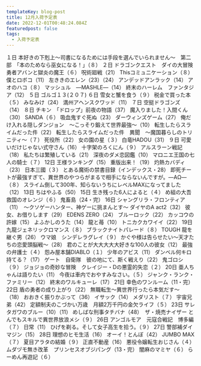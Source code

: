 ```yaml
---
templateKey: blog-post
title: 12月入荷予定表
date: 2022-12-01T00:48:24.084Z
featuredpost: false
tags:
  - 入荷予定表
---
```

１日	本好きの下剋上～司書になるためには手段を選んでいられません～　第二部　「本のためなら巫女になる！」（８）
２日	ドラゴンクエスト　ダイの大冒険　勇者アバンと獄炎の魔王（６）
	呪術廻戦（21）
	Thisコミュニケーション（８）
	僕とロボコ（11）
	左ききのエレン（23）（24）
	アンデッドアンラック（14）
	アオのハコ（８）
	マッシュル　―MASHLE―（14）
	終末のハーレム　ファンタジア（12）
５日	ゴルゴ１３(２０７)
６日	雪女と蟹を食う（９）
	税金で買った本（５）
	みなみけ（24）
	満州アヘンスクワッド（11）
７日	空挺ドラゴンズ（14）
８日	チキン　「ドロップ」前夜の物語（37）
	魔入りました！入間くん（30）
	SANDA（６）
	吸血鬼すぐ死ぬ（23）
	ダーウィンズゲーム（27）
	俺だけ入れる隠しダンジョン　～こっそり鍛えて世界最強～（10）
	転生したらスライムだった件（22）
	転生したらスライムだった件　異聞　～魔国暮らしのトリニティ～（７）
	死役所（22）
	女の園の星（３）
	白竜HADOU（31）
９日	可愛いだけじゃない式守さん（16）
	十字架のろくにん（９）
	アルスラーン戦記（18）
	私たちは繁殖している（21）
	深夜のダメ恋図鑑（10）
	マロニエ王国の七人の騎士（７）
12日	王様ランキング（15）
	重版出来！（19）
	灼熱カバディ（23）
	日本三國（３）
	とある魔術の禁書目録（インデックス・28）
	即死チートが最強すぎて、異世界のやつらがまるで相手にならないんですが。―ΑΩ―（８）
	スライム倒して300年、知らないうちにレベルMAXになってました（12）
13日	ちはやふる（50）
15日	生き残った6人によると（４）
	め組の大吾　救国のオレンジ（６）
	鬼畜島（24・完）
16日	シャングリラ・フロンティア（11）　～クソゲーハンター、神ゲーに挑まんとす～
	ダイヤのA act2（32）
	彼女、お借りします（29）
	EDENS ZERO（24）
	ブルーロック（22）
	カッコウの許嫁（15）
	よふかしのうた（14）
	龍と苺（10）
	トニカクカワイイ（22）
19日	九龍ジェネリックロマンス（８）
	ブラックナイトパレード（８）
	TOUGH 龍を継ぐ男（26）
	ウマ娘　シンデレラグレイ（９）
	かぐや様は告らせたい～天才たちの恋愛頭脳戦～（28）
	君のことが大大大大大好きな100人の彼女（12）
	最強の弁護士（４）
	怨み屋本舗DIABLO（１）
	少年のアビス（11）
	ダンベル何キロ持てる？（17）
	ゲート　自衛隊　彼の地にて、斯く戦えり（22）
	鬼ゴロシ（９）
	ジョジョの奇妙な冒険　クレイジー・Dの悪霊的失恋（２）
20日	亜人ちゃんは語りたい（11）
	今夜は車内でおやすみなさい。（５）
	ジャンク・ランク・ファミリー（12）
	終末のワルキューレ（17）
21日	幸色のワンルーム（11・完）
22日	盾の勇者の成り上がり（22）
	無職転生～異世界行ったら本気だす～（18）
	おおきく振りかぶって（36）
	イサック（14）
	メダリスト（７）
	宇宙兄弟（42）
	定額制夫のこづかい万歳　月額2万千円の金欠ライフ（５）
23日	サレタガワのブルー（10）（11）
	めしばな刑事タチバナ（48）　ザ・焼売ナイザー
	とんでもスキルで異世界放浪メシ（９）
26日	アンゴルモア　元寇合戦記　博多編（７）
	日常（11）
	ひげを剃る。そして女子高生を拾う。（９）
27日	警部補ダイマジン（15）
28日	理想のヒモ生活（16）
	オーイ！とんぼ（42）
	JUMBO MAX（７）
	夏目アラタの結婚（９）
	正直不動産（16）
	悪役令嬢転生おじさん（４）
	ムダヅモ無き改革　プリンセスオブジパング（13・完）
	闇麻のマミヤ（６）
	らーめん再遊記（６）
